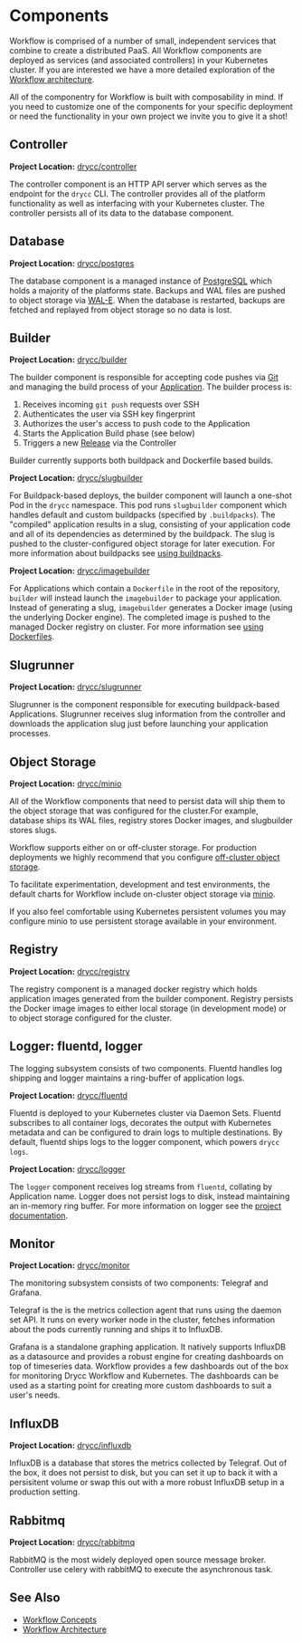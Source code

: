 # Components

Workflow is comprised of a number of small, independent services that combine
to create a distributed PaaS. All Workflow components are deployed as services
(and associated controllers) in your Kubernetes cluster. If you are interested
we have a more detailed exploration of the [Workflow
architecture][architecture].

All of the componentry for Workflow is built with composability in mind. If you
need to customize one of the components for your specific deployment or need
the functionality in your own project we invite you to give it a shot!

## Controller

**Project Location:** [drycc/controller](https://github.com/drycc/controller)

The controller component is an HTTP API server which serves as the endpoint for
the `drycc` CLI. The controller provides all of the platform functionality as
well as interfacing with your Kubernetes cluster. The controller persists all
of its data to the database component.

## Database

**Project Location:** [drycc/postgres](https://github.com/drycc/postgres)

The database component is a managed instance of [PostgreSQL][] which holds a
majority of the platforms state. Backups and WAL files are pushed to object
storage via [WAL-E][]. When the database is restarted, backups are fetched and
replayed from object storage so no data is lost.

## Builder

**Project Location:** [drycc/builder](https://github.com/drycc/builder)


The builder component is responsible for accepting code pushes via [Git][] and
managing the build process of your [Application][]. The builder process is:

1. Receives incoming `git push` requests over SSH
2. Authenticates the user via SSH key fingerprint
3. Authorizes the user's access to push code to the Application
4. Starts the Application Build phase (see below)
5. Triggers a new [Release][] via the Controller

Builder currently supports both buildpack and Dockerfile based builds.

**Project Location:** [drycc/slugbuilder](https://github.com/drycc/slugbuilder)

For Buildpack-based deploys, the builder component will launch a one-shot Pod
in the `drycc` namespace. This pod runs `slugbuilder` component which handles
default and custom buildpacks (specified by `.buildpacks`). The "compiled"
application results in a slug, consisting of your application code and all of
its dependencies as determined by the buildpack. The slug is pushed to the
cluster-configured object storage for later execution. For more information
about buildpacks see [using buildpacks][using-buildpacks].

**Project Location:** [drycc/imagebuilder](https://github.com/drycc/imagebuilder)

For Applications which contain a `Dockerfile` in the root of the repository,
`builder` will instead launch the `imagebuilder` to package your application.
Instead of generating a slug, `imagebuilder` generates a Docker image (using
the underlying Docker engine). The completed image is pushed to the managed
Docker registry on cluster. For more information see [using Dockerfiles][using-dockerfiles].

## Slugrunner

**Project Location:** [drycc/slugrunner](https://github.com/drycc/slugrunner)

Slugrunner is the component responsible for executing buildpack-based
Applications. Slugrunner receives slug information from the controller and
downloads the application slug just before launching your application
processes.

## Object Storage

**Project Location:** [drycc/minio](https://github.com/drycc/minio)

All of the Workflow components that need to persist data will ship them to the
object storage that was configured for the cluster.For example, database ships
its WAL files, registry stores Docker images, and slugbuilder stores slugs.

Workflow supports either on or off-cluster storage. For production deployments
we highly recommend that you configure [off-cluster object storage][configure-objectstorage].

To facilitate experimentation, development and test environments, the default charts for
Workflow include on-cluster object storage via [minio](https://github.com/minio/minio).

If you also feel comfortable using Kubernetes persistent volumes you may
configure minio to use persistent storage available in your environment.

## Registry

**Project Location:** [drycc/registry](https://github.com/drycc/registry)

The registry component is a managed docker registry which holds application
images generated from the builder component. Registry persists the Docker image
images to either local storage (in development mode) or to object storage
configured for the cluster.

## Logger: fluentd, logger

The logging subsystem consists of two components. Fluentd handles log shipping
and logger maintains a ring-buffer of application logs.


**Project Location:** [drycc/fluentd](https://github.com/drycc/fluentd)

Fluentd is deployed to your Kubernetes cluster via Daemon Sets. Fluentd
subscribes to all container logs, decorates the output with Kubernetes metadata
and can be configured to drain logs to multiple destinations. By default,
fluentd ships logs to the logger component, which powers `drycc logs`.

**Project Location:** [drycc/logger](https://github.com/drycc/logger)

The `logger` component receives log streams from `fluentd`, collating by
Application name. Logger does not persist logs to disk, instead maintaining an
in-memory ring buffer. For more information on logger see the [project
documentation][logger-documentation].

## Monitor

**Project Location:** [drycc/monitor](https://github.com/drycc/monitor)

The monitoring subsystem consists of two components: Telegraf and Grafana.

Telegraf is the is the metrics collection agent that runs using the daemon set API. It runs on
every worker node in the cluster, fetches information about the pods currently running and ships it
to InfluxDB.

Grafana is a standalone graphing application. It natively supports InfluxDB as a datasource and
provides a robust engine for creating dashboards on top of timeseries data. Workflow provides a few
dashboards out of the box for monitoring Drycc Workflow and Kubernetes. The dashboards can be used
as a starting point for creating more custom dashboards to suit a user's needs.

## InfluxDB

**Project Location:** [drycc/influxdb](https://github.com/drycc/influxdb)

InfluxDB is a database that stores the metrics collected by Telegraf. Out of the box, it does not
persist to disk, but you can set it up to back it with a persisitent volume or swap this out with
a more robust InfluxDB setup in a production setting.

## Rabbitmq

**Project Location:** [drycc/rabbitmq](https://github.com/drycc/rabbitmq)

RabbitMQ is the most widely deployed open source message broker.
Controller use celery with rabbitMQ to execute the asynchronous task.

## See Also

* [Workflow Concepts][concepts]
* [Workflow Architecture][architecture]

[Application]: ../reference-guide/terms.md#application
[Config]: ../reference-guide/terms.md#config
[Git]: http://git-scm.com/
[Nginx]: http://nginx.org/
[PostgreSQL]: http://www.postgresql.org/
[WAL-E]: https://github.com/wal-e/wal-e
[architecture]: architecture.md
[concepts]: concepts.md
[configure-objectstorage]: ../installing-workflow/configuring-object-storage.md
[logger-documentation]: https://github.com/drycc/logger
[release]: ../reference-guide/terms.md#release
[using-buildpacks]: ../applications/using-buildpacks.md
[using-dockerfiles]: ../applications/using-dockerfiles.md

